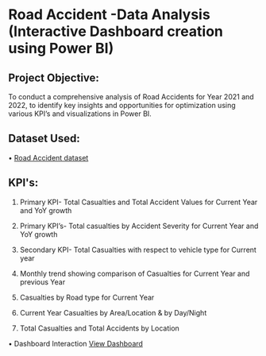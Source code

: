 # Road Accident -Data Analysis (Interactive Dashboard creation using Power BI)

## Project Objective:
To conduct a comprehensive analysis of Road Accidents for Year 2021 and 2022, to identify key insights and opportunities for optimization using various KPI’s and visualizations in Power BI.

## Dataset Used:
•	<a href=https://github.com/gunjan403/PowerBI-Road-Accident-Dashboard/blob/main/Road%20Accident%20Data.xlsx>Road Accident dataset</a>

## KPI's:
1.	Primary KPI- Total Casualties and Total Accident Values for Current Year and YoY growth

2.	Primary KPI’s- Total casualties by Accident Severity for Current Year and YoY growth

3.	Secondary KPI- Total Casualties with respect to vehicle type for Current year

4. Monthly trend showing comparison of Casualties for Current Year and previous Year

5.	Casualties by Road type for Current Year

6.	Current Year Casualties by Area/Location & by Day/Night

7.	Total Casualties and Total Accidents by Location
   

•	Dashboard Interaction  <a href=https://github.com/gunjan403/PowerBI-Road-Accident-Dashboard/blob/main/Road%20Accident.pbix>View Dashboard</a>
